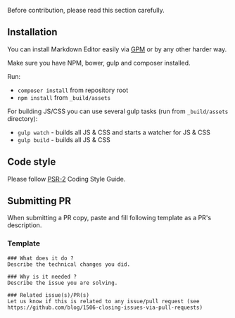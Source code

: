 Before contribution, please read this section carefully.  

## Installation
You can install Markdown Editor easily via [GPM](https://github.com/TheBoxer/Git-Package-Management) or by any other harder way.

Make sure you have NPM, bower, gulp and composer installed.

Run:

- `composer install` from repository root
- `npm install` from `_build/assets`

For building JS/CSS you can use several gulp tasks (run from `_build/assets` directory):

- `gulp watch` - builds all JS & CSS and starts a watcher for JS & CSS
- `gulp build` - builds all JS & CSS 

## Code style
Please follow [PSR-2](http://www.php-fig.org/psr/psr-2/) Coding Style Guide.

## Submitting PR
When submitting a PR copy, paste and fill following template as a PR's description. 

### Template
```
### What does it do ?
Describe the technical changes you did.

### Why is it needed ?
Describe the issue you are solving.

### Related issue(s)/PR(s)
Let us know if this is related to any issue/pull request (see https://github.com/blog/1506-closing-issues-via-pull-requests)
```